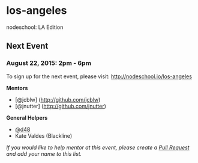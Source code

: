 los-angeles
===========

nodeschool: LA Edition

## Next Event

### August 22, 2015: 2pm - 6pm

To sign up for the next event, please visit: http://nodeschool.io/los-angeles

**Mentors**
 * [@jcblw] (http://github.com/jcblw)
 * [@jnutter] (http://github.com/jnutter)

**General Helpers**
 * [@d48](https://github.com/d48)
 * Kate Valdes (Blackline)

_If you would like to help mentor at this event, please create a [Pull Request](https://github.com/nodeschool/los-angeles/pulls) and add your name to this list._

